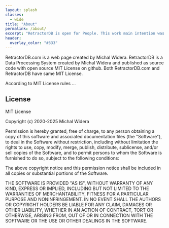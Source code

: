 ```yaml
---
layout: splash
classes:
  - wide
title: "About"
permalink: /about/
excerpt: "RetractorDB is open for People. This work main intention was to impove quality of future coding and software."
header:
  overlay_color: "#333"
---
```


RetractorDB.com is a web page created by Michal Widera.
RetractorDB is a Data Processing System created by Michal Widera and published as source code with open source MIT License on github.
Both RetractorDB.com and RetractorDB have same MIT License.


According to MIT License rules ...

License
-------

MIT License

Copyright (c) 2020-2025 Michal Widera

Permission is hereby granted, free of charge, to any person obtaining a copy
of this software and associated documentation files (the "Software"), to deal
in the Software without restriction, including without limitation the rights
to use, copy, modify, merge, publish, distribute, sublicense, and/or sell
copies of the Software, and to permit persons to whom the Software is
furnished to do so, subject to the following conditions:

The above copyright notice and this permission notice shall be included in all
copies or substantial portions of the Software.

THE SOFTWARE IS PROVIDED "AS IS", WITHOUT WARRANTY OF ANY KIND, EXPRESS OR
IMPLIED, INCLUDING BUT NOT LIMITED TO THE WARRANTIES OF MERCHANTABILITY,
FITNESS FOR A PARTICULAR PURPOSE AND NONINFRINGEMENT. IN NO EVENT SHALL THE
AUTHORS OR COPYRIGHT HOLDERS BE LIABLE FOR ANY CLAIM, DAMAGES OR OTHER
LIABILITY, WHETHER IN AN ACTION OF CONTRACT, TORT OR OTHERWISE, ARISING FROM,
OUT OF OR IN CONNECTION WITH THE SOFTWARE OR THE USE OR OTHER DEALINGS IN THE
SOFTWARE.